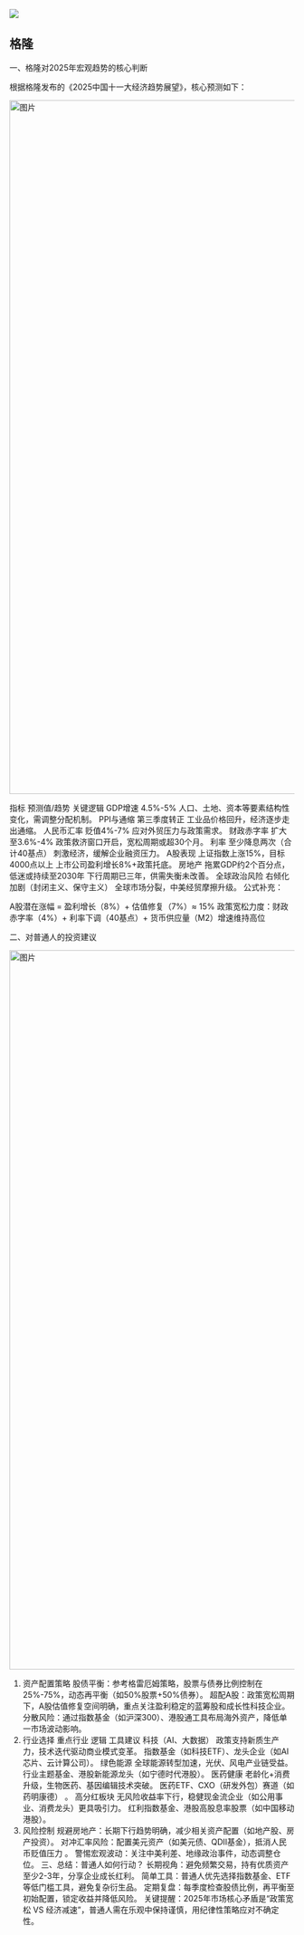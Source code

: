 

![](https://github.com/user-attachments/assets/442aadea-4710-476d-b29d-1c2c309b9cfa)


## 格隆

一、格隆对2025年宏观趋势的核心判断

根据格隆发布的《2025中国十一大经济趋势展望》，核心预测如下：

<img width="1226" alt="图片" src="https://github.com/user-attachments/assets/e9ab3308-79c9-4417-9e1d-4ca93bee4551" />

指标	预测值/趋势	关键逻辑
GDP增速	4.5%-5%	人口、土地、资本等要素结构性变化，需调整分配机制。
PPI与通缩	第三季度转正	工业品价格回升，经济逐步走出通缩。
人民币汇率	贬值4%-7%	应对外贸压力与政策需求。
财政赤字率	扩大至3.6%-4%	政策救济窗口开启，宽松周期或超30个月。
利率	至少降息两次（合计40基点）	刺激经济，缓解企业融资压力。
A股表现	上证指数上涨15%，目标4000点以上	上市公司盈利增长8%+政策托底。
房地产	拖累GDP约2个百分点，低迷或持续至2030年	下行周期已三年，供需失衡未改善。
全球政治风险	右倾化加剧（封闭主义、保守主义）	全球市场分裂，中美经贸摩擦升级。
公式补充：

A股潜在涨幅 = 盈利增长（8%）+ 估值修复（7%）≈ 15%
政策宽松力度：财政赤字率（4%）+ 利率下调（40基点）+ 货币供应量（M2）增速维持高位


二、对普通人的投资建议

<img width="1271" alt="图片" src="https://github.com/user-attachments/assets/ab16bd8e-6df2-48c4-8799-6f14891c4045" />

1. 资产配置策略
股债平衡：参考格雷厄姆策略，股票与债券比例控制在25%-75%，动态再平衡（如50%股票+50%债券）。
超配A股：政策宽松周期下，A股估值修复空间明确，重点关注盈利稳定的蓝筹股和成长性科技企业。
分散风险：通过指数基金（如沪深300）、港股通工具布局海外资产，降低单一市场波动影响。
2. 行业选择
重点行业	逻辑	工具建议
科技（AI、大数据）	政策支持新质生产力，技术迭代驱动商业模式变革。	指数基金（如科技ETF）、龙头企业（如AI芯片、云计算公司）。
绿色能源	全球能源转型加速，光伏、风电产业链受益。	行业主题基金、港股新能源龙头（如宁德时代港股）。
医药健康	老龄化+消费升级，生物医药、基因编辑技术突破。	医药ETF、CXO（研发外包）赛道（如药明康德）
。
高分红板块	无风险收益率下行，稳健现金流企业（如公用事业、消费龙头）更具吸引力。	红利指数基金、港股高股息率股票（如中国移动港股）。
3. 风险控制
规避房地产：长期下行趋势明确，减少相关资产配置（如地产股、房产投资）。
对冲汇率风险：配置美元资产（如美元债、QDII基金），抵消人民币贬值压力
。
警惕宏观波动：关注中美利差、地缘政治事件，动态调整仓位。
三、总结：普通人如何行动？
长期视角：避免频繁交易，持有优质资产至少2-3年，分享企业成长红利。
简单工具：普通人优先选择指数基金、ETF等低门槛工具，避免复杂衍生品。
定期复盘：每季度检查股债比例，再平衡至初始配置，锁定收益并降低风险。
关键提醒：2025年市场核心矛盾是“政策宽松 VS 经济减速”，普通人需在乐观中保持谨慎，用纪律性策略应对不确定性。
